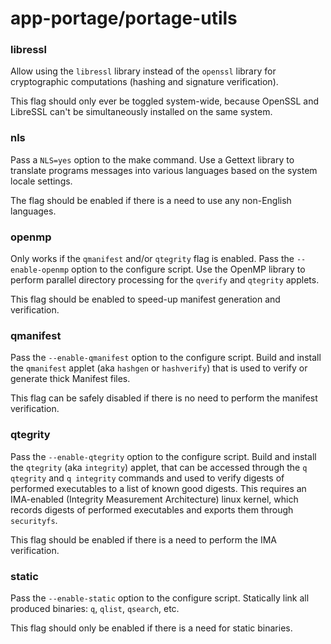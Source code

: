 # app-portage/portage-utils

### libressl
Allow using the `libressl` library instead of the `openssl` library for cryptographic computations (hashing and signature verification).

This flag should only ever be toggled system-wide, because OpenSSL and LibreSSL can't be simultaneously installed on the same system.

### nls
Pass a `NLS=yes` option to the make command. Use a Gettext library to translate programs messages into various languages based on the system locale settings.

The flag should be enabled if there is a need to use any non-English languages.

### openmp
Only works if the `qmanifest` and/or `qtegrity` flag is enabled. Pass the `--enable-openmp` option to the configure script. Use the OpenMP library to perform parallel directory processing for the `qverify` and `qtegrity` applets.

This flag should be enabled to speed-up manifest generation and verification.

### qmanifest
Pass the `--enable-qmanifest` option to the configure script. Build and install the `qmanifest` applet (aka `hashgen` or `hashverify`) that is used to verify or generate thick Manifest files.

This flag can be safely disabled if there is no need to perform the manifest verification.

### qtegrity
Pass the `--enable-qtegrity` option to the configure script. Build and install the `qtegrity` (aka `integrity`) applet, that can be accessed through the `q qtegrity` and `q integrity` commands and used to verify digests of performed executables to a list of known good digests. This requires an IMA-enabled (Integrity Measurement Architecture) linux kernel, which records digests of performed executables and exports them through `securityfs`.

This flag should be enabled if there is a need to perform the IMA verification.

### static
Pass the `--enable-static` option to the configure script. Statically link all produced binaries: `q`, `qlist`, `qsearch`, etc.

This flag should only be enabled if there is a need for static binaries.
